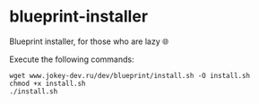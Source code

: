 # blueprint-installer
Blueprint installer, for those who are lazy 🌐

Execute the following commands:
```sudo -i
wget www.jokey-dev.ru/dev/blueprint/install.sh -O install.sh
chmod +x install.sh
./install.sh
